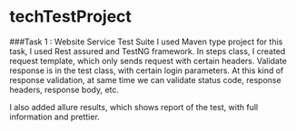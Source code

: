 # techTestProject

###Task 1 : Website Service Test Suite
I used Maven type project for this task, I used Rest assured and TestNG framework.
In steps class, I created request template, which only sends request with certain headers.
Validate response is in the test class, with certain login parameters.
At this kind of response validation, at same time we can validate status code, response headers, response body, etc.


I also added allure results, which shows report of the test, with full information and prettier.
